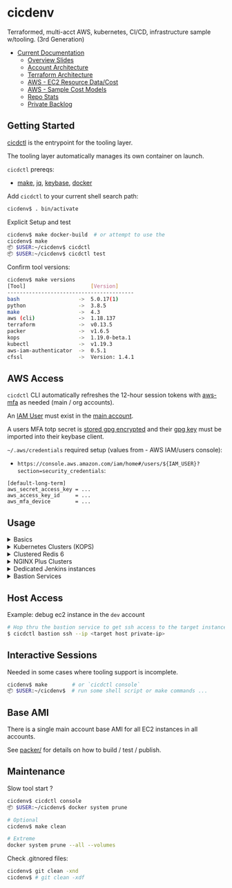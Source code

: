 # cicdenv
Terraformed, multi-acct AWS, kubernetes, CI/CD, infrastructure sample w/tooling.
(3rd Generation)

* [Current Documentation](https://github.com/cicdenv/cicdenv/wiki)
  * [Overview Slides](https://docs.google.com/presentation/d/1zqD1LQgQZK1_uJGTdZ64SRYV2dtpdqbiJrH-Ekr7JKs/)
  * [Account Architecture](https://github.com/cicdenv/cicdenv/wiki#accounts)
  * [Terraform Architecture](https://github.com/cicdenv/cicdenv/wiki#terraform)
  * [AWS - EC2 Resource Data/Cost](https://docs.google.com/spreadsheets/d/1D9WSyOVBW8kTfA97Ucx4X4G8q0j2lJbTjKL6Uzu8brg/)
  * [AWS - Sample Cost Models](https://docs.google.com/spreadsheets/d/1f5KpwT0FVM6el1KJLpqSFVZLV-587K36JfXiOzzx0z0/)
  * [Repo Stats](https://github.com/cicdenv/cicdenv/wiki/cloc-output#2020-07)
  * [Private Backlog](https://github.com/vogtech/cicdenv/issues)

## Getting Started
[cicdctl](bin/cicdctl) is the entrypoint for the tooling layer.

The tooling layer automatically manages its own container on launch.

`cicdctl` prereqs:
* [make](https://www.gnu.org/software/make/manual/make.html), [jq](https://stedolan.github.io/jq/), [keybase](https://keybase.io/), [docker](https://docs.docker.com/reference/)


Add `cicdctl` to your current shell search path:
```bash
cicdenv$ . bin/activate
```

Explicit Setup and test
```bash
cicdenv$ make docker-build  # or attempt to use the 
cicdenv$ make
📦 $USER:~/cicdenv$ cicdctl
📦 $USER:~/cicdenv$ cicdctl test
```

Confirm tool versions:
```bash
cicdenv$ make versions
[Tool]                     [Version]
-----------------------------------------
bash                   ->  5.0.17(1)
python                 ->  3.8.5
make                   ->  4.3
aws (cli)              ->  1.18.137
terraform              ->  v0.13.5
packer                 ->  v1.6.5
kops                   ->  1.19.0-beta.1
kubectl                ->  v1.19.3
aws-iam-authenticator  ->  0.5.1
cfssl                  ->  Version: 1.4.1
```

## AWS Access
`cicdctl` CLI automatically refreshes the 12-hour session tokens with 
[aws-mfa](https://github.com/dcoker/awsmfa/) as needed
(main / org accounts).

An [IAM User](terraform/iam-users.tfvars) must exist in the [main account](terraform/iam/users).

A users MFA totp secret is [stored gpg encrypted](mfa-virtual-devices/) and
their [gpg key](terraform/iam-users.tfvars) must be imported into their keybase client.

`~/.aws/credentials` required setup (values from - AWS IAM/users console):
* `https://console.aws.amazon.com/iam/home#/users/${IAM_USER}?section=security_credentials`:
```
[default-long-term]
aws_secret_access_key = ...
aws_access_key_id     = ...
aws_mfa_device        = ...
```

## Usage
<details>
  <summary>Basics</summary>

Sample terraform only session in the `dev` account  
```bash
# Turn on private subnet NAT gateways
$ cicdctl terraform apply network/routing:dev -auto-approve

# Bring up services
$ cicdctl terraform <apply|create|...> <component>:<account>

# Turn down services
$ cicdctl terraform <destroy> <component>:<account>

# Turn off private subnet NAT gateways
$ cicdctl terraform destroy network/routing/attachments:dev -force
```

</details>

<details>
  <summary>Kubernetes Clusters (KOPS)</summary>

* [Kubernetes as a Service Overview](https://docs.google.com/presentation/d/12OyOXtvkYO4D6Y85AVPfGZQY1yVOoho8xhEFiDBino4/)

Example: KOPS 1.18.0-beta.2 cluster in the `dev` account with default settings
```bash
# Create a new v1.18.0-beta2 kops kubernetes cluster
$ cicdctl cluster create 1-19:dev -auto-approve
$ cicdctl cluster validate 1-19:dev
$ cicdctl kubectl 1-19:dev ...

# Dispose of the new kops kubernetes cluster 
$ cicdctl cluster destroy 1-19:dev -force
```

Example: Large cluster - 18 node, 1000GB+ mem, 144 vCPUs, 90TB storage
```bash
# Create the kubernetes cluster
$ cicdctl cluster create 1-19-large:dev -auto-approve  \
    master_instance_type=c5d.xlarge                    \
    node_instance_type=i3en.2xlarge                    \
    nodes_per_az=6
$ cicdctl cluster validate 1-19-large:dev
...

INSTANCE GROUPS
NAME      ROLE  MACHINETYPE MIN MAX SUBNETS
master-us-west-2a Master  c5d.xlarge  1  1  private-us-west-2a
master-us-west-2b Master  c5d.xlarge  1  1  private-us-west-2b
master-us-west-2c Master  c5d.xlarge  1  1  private-us-west-2c
nodes-us-west-2a  Node  i3en.2xlarge  6 30  private-us-west-2a
nodes-us-west-2b  Node  i3en.2xlarge  6 30  private-us-west-2b
nodes-us-west-2c  Node  i3en.2xlarge  6 30  private-us-west-2c

NODE STATUS
NAME            ROLE  READY
ip-... node    True
ip-... node    True
ip-... node    True
ip-... master  True
ip-... node    True
ip-... node    True
ip-... node    True
ip-... node    True
ip-... node    True
ip-... node    True
ip-... node    True
ip-... master  True
ip-... node    True
ip-... node    True
ip-... node    True
ip-... master  True
ip-... node    True
ip-... node    True
ip-... node    True
ip-... node    True
ip-... node    True

Your cluster 1-19-large-kops.dev.cicdenv.com is ready

$ cicdctl kubectl 1-19-large:dev ...

# Dispose
$ cicdctl cluster destroy 1-19-large:dev -force

# Turn off private subnet NAT gateways
$ cicdctl terraform destroy network/routing:dev -force
```

</details>

<details>
  <summary>Clustered Redis 6</summary>

* [Redis as a Service Overview](https://docs.google.com/presentation/d/1ToFI-Ooa2M4Ap1eKzkM2Ts2ERLhgaQN_S7JoG_Kog4o/)


Example: `cache` cluster in `dev` account  
```bash
# Bring up 'm5dn.4xlarge' mutli-zone cluster
$ cicdctl redis create cache:dev -auto-approve instance_type=m5dn.4xlarge

# Turn off cluster
$ cicdctl redis destroy cache:dev -force

# Turn off private subnet NAT gateways
$ cicdctl terraform destroy network/routing:dev -force
```

</details>

<details>
  <summary>NGINX Plus Clusters</summary>

* [NGINX Plus as a Service Overview](https://docs.google.com/presentation/d/1wMTN74nX_8IqR3Q4_dVD31QKlsjrdL4FswWry0ZHz9k/)

Example: `web` cluster in `dev` account  
```bash
# Bring up 'm5dn.2xlarge' mutli-zone cluster
$ cicdctl nginx create web:dev -auto-approve instance_type=m5dn.2xlarge

# Turn off cluster
$ cicdctl nginx destroy web:dev -force

# Turn off private subnet NAT gateways
$ cicdctl terraform destroy network/routing:dev -force
```

</details>

<details>
  <summary>Dedicated Jenkins instances</summary>
  
* [Jenkins as a Service Overview](https://docs.google.com/presentation/d/1OjWUfC8R4ty7fspi5A1BPYFhTqreb2EsLAo85lRw3os/)

Example: `dev` account, `dist`, `test` Jenkins instances:
```bash
# Create Jenkins instances
$ cicdctl jenkins create dist:dev --type distributed -auto-approve
$ cicdctl jenkins create test:dev --type colocated   -auto-approve

# Cleanup
$ cicdctl jenkins destroy dist:dev --type distributed -force
$ cicdctl jenkins destroy test:dev --type colocated   -force

# Turn off jenkins ingresses
$ cicdctl terraform destroy jenkins/routing:dev -force

# Turn off private subnet NAT gateways
$ cicdctl terraform destroy network/routing:dev -force
```

</details>

<details>
  <summary>Bastion Services</summary>

* [Bastion Service Overview](https://docs.google.com/presentation/d/19ytRvaBg0QrlciX1pEgoqATQSfBkOHdcAI-9S9lG_Kg/)

```bash
# Bring up bastion routing
$ cicdctl terraform apply network/bastion/routing:main -auto-approve

# Bring up bastion cluster
$ cicdctl terraform apply network/bastion:main -auto-approve

# Turn off bastion cluster
$ cicdctl terraform destroy network/bastion:main -force
```

</details>

## Host Access
Example: debug ec2 instance in the `dev` account
```bash
# Hop thru the bastion service to get ssh access to the target instance
$ cicdctl bastion ssh --ip <target host private-ip>
```

## Interactive Sessions
Needed in some cases where tooling support is incomplete.
```bash
cicdenv$ make        # or `cicdctl console`
📦 $USER:~/cicdenv$  # run some shell script or make commands ...
```

## Base AMI
There is a single main account base AMI for all EC2 instances in all accounts.

See [packer/](packer/) for details on how to build / test / publish.

## Maintenance
Slow tool start ?
```bash
cicdenv$ cicdctl console
📦 $USER:~/cicdenv$ docker system prune

# Optional
cicdenv$ make clean

# Extreme
docker system prune --all --volumes
```

Check .gitnored files:
```bash
cicdenv$ git clean -xnd
cicdenv$ # git clean -xdf
```